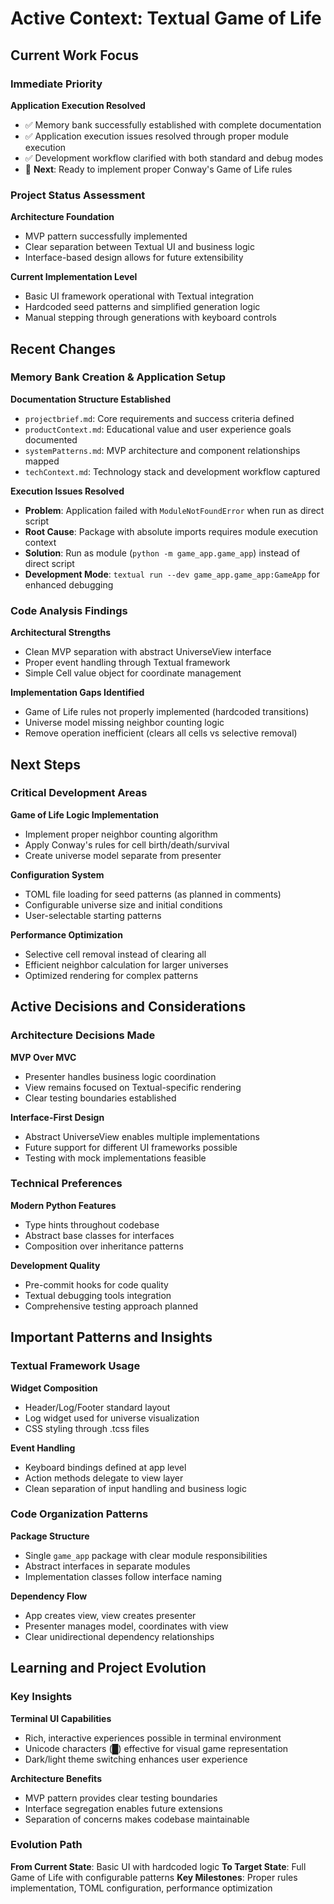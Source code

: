 # Active Context: Textual Game of Life

## Current Work Focus

### Immediate Priority

**Application Execution Resolved**

- ✅ Memory bank successfully established with complete documentation
- ✅ Application execution issues resolved through proper module execution
- ✅ Development workflow clarified with both standard and debug modes
- 🎯 **Next**: Ready to implement proper Conway's Game of Life rules

### Project Status Assessment

**Architecture Foundation**

- MVP pattern successfully implemented
- Clear separation between Textual UI and business logic
- Interface-based design allows for future extensibility

**Current Implementation Level**

- Basic UI framework operational with Textual integration
- Hardcoded seed patterns and simplified generation logic
- Manual stepping through generations with keyboard controls

## Recent Changes

### Memory Bank Creation & Application Setup

**Documentation Structure Established**

- `projectbrief.md`: Core requirements and success criteria defined
- `productContext.md`: Educational value and user experience goals documented
- `systemPatterns.md`: MVP architecture and component relationships mapped
- `techContext.md`: Technology stack and development workflow captured

**Execution Issues Resolved**

- **Problem**: Application failed with `ModuleNotFoundError` when run as direct script
- **Root Cause**: Package with absolute imports requires module execution context
- **Solution**: Run as module (`python -m game_app.game_app`) instead of direct script
- **Development Mode**: `textual run --dev game_app.game_app:GameApp` for enhanced debugging

### Code Analysis Findings

**Architectural Strengths**

- Clean MVP separation with abstract UniverseView interface
- Proper event handling through Textual framework
- Simple Cell value object for coordinate management

**Implementation Gaps Identified**

- Game of Life rules not properly implemented (hardcoded transitions)
- Universe model missing neighbor counting logic
- Remove operation inefficient (clears all cells vs selective removal)

## Next Steps

### Critical Development Areas

**Game of Life Logic Implementation**

- Implement proper neighbor counting algorithm
- Apply Conway's rules for cell birth/death/survival
- Create universe model separate from presenter

**Configuration System**

- TOML file loading for seed patterns (as planned in comments)
- Configurable universe size and initial conditions
- User-selectable starting patterns

**Performance Optimization**

- Selective cell removal instead of clearing all
- Efficient neighbor calculation for larger universes
- Optimized rendering for complex patterns

## Active Decisions and Considerations

### Architecture Decisions Made

**MVP Over MVC**

- Presenter handles business logic coordination
- View remains focused on Textual-specific rendering
- Clear testing boundaries established

**Interface-First Design**

- Abstract UniverseView enables multiple implementations
- Future support for different UI frameworks possible
- Testing with mock implementations feasible

### Technical Preferences

**Modern Python Features**

- Type hints throughout codebase
- Abstract base classes for interfaces
- Composition over inheritance patterns

**Development Quality**

- Pre-commit hooks for code quality
- Textual debugging tools integration
- Comprehensive testing approach planned

## Important Patterns and Insights

### Textual Framework Usage

**Widget Composition**

- Header/Log/Footer standard layout
- Log widget used for universe visualization
- CSS styling through .tcss files

**Event Handling**

- Keyboard bindings defined at app level
- Action methods delegate to view layer
- Clean separation of input handling and business logic

### Code Organization Patterns

**Package Structure**

- Single `game_app` package with clear module responsibilities
- Abstract interfaces in separate modules
- Implementation classes follow interface naming

**Dependency Flow**

- App creates view, view creates presenter
- Presenter manages model, coordinates with view
- Clear unidirectional dependency relationships

## Learning and Project Evolution

### Key Insights

**Terminal UI Capabilities**

- Rich, interactive experiences possible in terminal environment
- Unicode characters (█) effective for visual game representation
- Dark/light theme switching enhances user experience

**Architecture Benefits**

- MVP pattern provides clear testing boundaries
- Interface segregation enables future extensions
- Separation of concerns makes codebase maintainable

### Evolution Path

**From Current State**: Basic UI with hardcoded logic
**To Target State**: Full Game of Life with configurable patterns
**Key Milestones**: Proper rules implementation, TOML configuration, performance optimization
